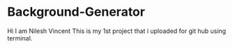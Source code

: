 # Background-Generator

Hi I am Nilesh Vincent 
This is my 1st project that i uploaded for git hub using terminal.
